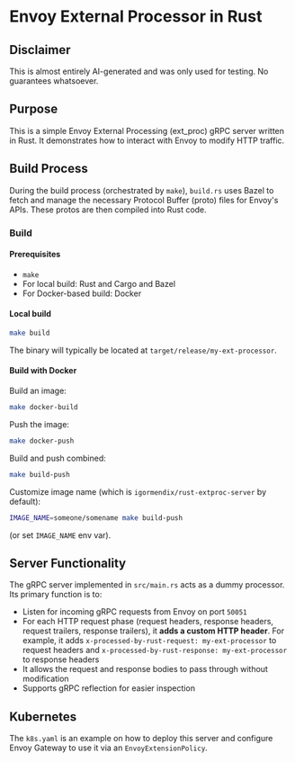 # Envoy External Processor in Rust

## Disclaimer
This is almost entirely AI-generated and was only used for testing. No guarantees whatsoever.

## Purpose

This is a simple Envoy External Processing (ext_proc) gRPC server written in Rust. It demonstrates how to interact with Envoy to modify HTTP traffic.

## Build Process

During the build process (orchestrated by `make`), `build.rs` uses Bazel to fetch and manage the necessary Protocol Buffer (proto) files for Envoy's APIs. These protos are then compiled into Rust code.

### Build

#### Prerequisites
* `make`
* For local build: Rust and Cargo and Bazel
* For Docker-based build: Docker


#### Local build
```bash
make build
```
The binary will typically be located at `target/release/my-ext-processor`.

#### Build with Docker
Build an image:
```bash
make docker-build
```

Push the image:
```bash
make docker-push
```

Build and push combined:
```bash
make build-push
```

Customize image name (which is `igormendix/rust-extproc-server` by default):
```bash
IMAGE_NAME=someone/somename make build-push
```
(or set `IMAGE_NAME` env var).


## Server Functionality

The gRPC server implemented in `src/main.rs` acts as a dummy processor. Its primary function is to:

* Listen for incoming gRPC requests from Envoy on port `50051`
* For each HTTP request phase (request headers, response headers, request trailers, response trailers), it **adds a custom HTTP header**. For example, it adds `x-processed-by-rust-request: my-ext-processor` to request headers and `x-processed-by-rust-response: my-ext-processor` to response headers
* It allows the request and response bodies to pass through without modification
* Supports gRPC reflection for easier inspection

## Kubernetes

The `k8s.yaml` is an example on how to deploy this server and configure Envoy Gateway to use it via an `EnvoyExtensionPolicy`.
